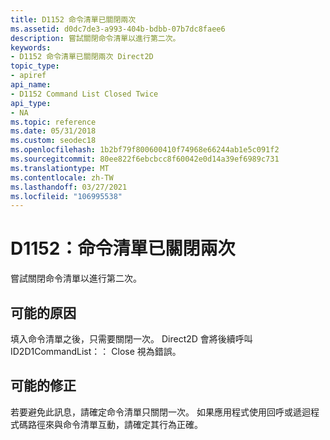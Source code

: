 ```yaml
---
title: D1152 命令清單已關閉兩次
ms.assetid: d0dc7de3-a993-404b-bdbb-07b7dc8faee6
description: 嘗試關閉命令清單以進行第二次。
keywords:
- D1152 命令清單已關閉兩次 Direct2D
topic_type:
- apiref
api_name:
- D1152 Command List Closed Twice
api_type:
- NA
ms.topic: reference
ms.date: 05/31/2018
ms.custom: seodec18
ms.openlocfilehash: 1b2bf79f800600410f74968e66244ab1e5c091f2
ms.sourcegitcommit: 80ee822f6ebcbcc8f60042e0d14a39ef6989c731
ms.translationtype: MT
ms.contentlocale: zh-TW
ms.lasthandoff: 03/27/2021
ms.locfileid: "106995538"
---
```

# <a name="d1152-command-list-closed-twice"></a>D1152：命令清單已關閉兩次

嘗試關閉命令清單以進行第二次。






 

## <a name="possible-causes"></a>可能的原因

填入命令清單之後，只需要關閉一次。 Direct2D 會將後續呼叫 ID2D1CommandList：： Close 視為錯誤。

## <a name="possible-fixes"></a>可能的修正

若要避免此訊息，請確定命令清單只關閉一次。 如果應用程式使用回呼或遞迴程式碼路徑來與命令清單互動，請確定其行為正確。

 

 




